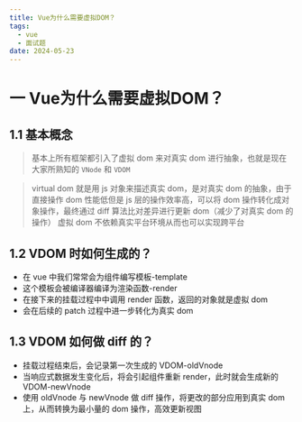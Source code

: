 ```yaml
---
title: Vue为什么需要虚拟DOM？
tags:
  - vue
  - 面试题
date: 2024-05-23
---
```

# 一 Vue为什么需要虚拟DOM？

## 1.1 基本概念

> 基本上所有框架都引入了虚拟 dom 来对真实 dom 进行抽象，也就是现在大家所熟知的 `VNode` 和 `VDOM`

> virtual dom 就是用 js 对象来描述真实 dom，是对真实 dom 的抽象，由于直接操作 dom 性能低但是 js 层的操作效率高，可以将 dom 操作转化成对象操作，最终通过 diff 算法比对差异进行更新 dom（减少了对真实 dom 的操作）
> 虚拟 dom 不依赖真实平台环境从而也可以实现跨平台

## 1.2 VDOM 时如何生成的？

- 在 vue 中我们常常会为组件编写模板-template
- 这个模板会被编译器编译为渲染函数-render
- 在接下来的挂载过程中中调用 render 函数，返回的对象就是虚拟 dom
- 会在后续的 patch 过程中进一步转化为真实 dom

## 1.3 VDOM 如何做 diff 的？

- 挂载过程结束后，会记录第一次生成的 VDOM-oldVnode
- 当响应式数据发生变化后，将会引起组件重新 render，此时就会生成新的 VDOM-newVnode
- 使用 oldVnode 与 newVnode 做 diff 操作，将更改的部分应用到真实 dom 上，从而转换为最小量的 dom 操作，高效更新视图

